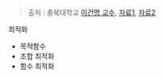 > 출처 : 충북대학교 [이건명 교수](http://www.kocw.net/home/cview.do?lid=79a36e94d86a2ddc), [자료1](http://elearning.kocw.net/KOCW/document/2016/chungbuk/leegeonmyeong/2.pdf), [자료2](http://elearning.kocw.net/KOCW/document/2016/chungbuk/leegeonmyeong/3.pdf)


최적화 
- 목적함수
- 조합 최적화
- 함수 최적화 